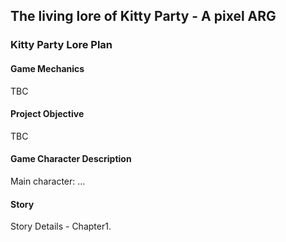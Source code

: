 ## The living lore of Kitty Party - A pixel ARG 

### Kitty Party Lore Plan

#### Game Mechanics
TBC
#### Project Objective
TBC
#### Game Character Description

Main character:  …

#### Story
Story Details - Chapter1. <Title>
Chapter Objective (things to be conveyed): 

Plot: 

Characters Involved: 

Details: 


